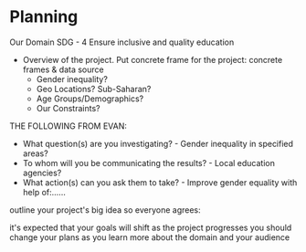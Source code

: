 # Planning

Our Domain SDG - 4 Ensure inclusive and quality education

- Overview of the project. Put concrete frame for the project: concrete frames & data source
    - Gender inequality?
    - Geo Locations? Sub-Saharan?
    - Age Groups/Demographics?
    - Our Constraints?
    
  
  
 THE FOLLOWING FROM EVAN: 
  - What question(s) are you investigating? - Gender inequality in specified areas? 
  - To whom will you be communicating the results? - Local education agencies?
  - What action(s) can you ask them to take?  - Improve gender equality with help of:......   
    



outline your project's big idea so everyone agrees:



  it's expected that your goals will shift as the project progresses
  you should change your plans as you learn more about the domain and your audience


